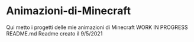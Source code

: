 # Animazioni-di-Minecraft
Qui metto i progetti delle mie animazioni di Minecraft
WORK IN PROGRESS README.md
Readme creato il 9/5/2021
